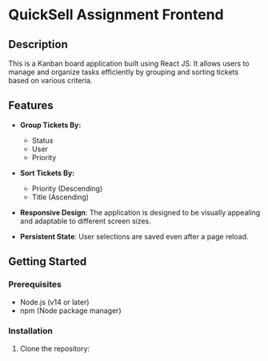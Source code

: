 # QuickSell Assignment Frontend

## Description

This is a Kanban board application built using React JS. It allows users to manage and organize tasks efficiently by grouping and sorting tickets based on various criteria.

## Features

- **Group Tickets By:**
  - Status
  - User
  - Priority

- **Sort Tickets By:**
  - Priority (Descending)
  - Title (Ascending)

- **Responsive Design**: The application is designed to be visually appealing and adaptable to different screen sizes.

- **Persistent State**: User selections are saved even after a page reload.

## Getting Started

### Prerequisites

- Node.js (v14 or later)
- npm (Node package manager)

### Installation

1. Clone the repository:

   

